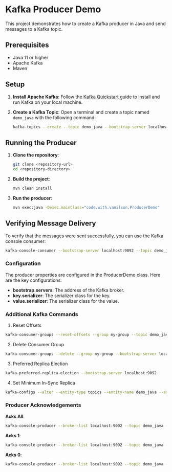 # Kafka Producer Demo

This project demonstrates how to create a Kafka producer in Java and send messages to a Kafka topic.

## Prerequisites

- Java 11 or higher
- Apache Kafka
- Maven

## Setup

1. **Install Apache Kafka**: Follow the [Kafka Quickstart](https://kafka.apache.org/quickstart) guide to install and run Kafka on your local machine.

2. **Create a Kafka Topic**: Open a terminal and create a topic named `demo_java` with the following command:
    ```bash
    kafka-topics --create --topic demo_java --bootstrap-server localhost:9092 --partitions 1 --replication-factor 1
    ```

## Running the Producer

1. **Clone the repository**:
    ```bash
    git clone <repository-url>
    cd <repository-directory>
    ```

2. **Build the project**:
    ```bash
    mvn clean install
    ```

3. **Run the producer**:
    ```bash
    mvn exec:java -Dexec.mainClass="code.with.vanilson.ProducerDemo"
    ```

## Verifying Message Delivery

To verify that the messages were sent successfully, you can use the Kafka console consumer:

```bash
kafka-console-consumer --bootstrap-server localhost:9092 --topic demo_java --from-beginning
```

### Configuration
The producer properties are configured in the ProducerDemo class. Here are the key configurations:  
- **bootstrap.servers**: The address of the Kafka broker.
- **key.serializer**: The serializer class for the key.
- **value.serializer**: The serializer class for the value.

### Additional Kafka Commands
1. Reset Offsets
```bash
kafka-consumer-groups --reset-offsets --group my-group --topic demo_java --to-earliest --execute --bootstrap-server localhost:9092
```
2. Delete Consumer Group
```bash
kafka-consumer-groups --delete --group my-group --bootstrap-server localhost:9092
```

3. Preferred Replica Election
 ```bash
kafka-preferred-replica-election --bootstrap-server localhost:9092
```  
4. Set Minimum In-Sync Replica
 ```bash
kafka-configs --alter --entity-type topics --entity-name demo_java --add-config min.insync.replicas=2 --bootstrap-server localhost:9092
```

### Producer Acknowledgements
**Acks All**:
 ```bash
kafka-console-producer --broker-list localhost:9092 --topic demo_java --producer-property acks=all
 ```
**Acks 1**:
 ```bash
kafka-console-producer --broker-list localhost:9092 --topic demo_java --producer-property acks=1
 ```
**Acks 0**:
 ```bash
kafka-console-producer --broker-list localhost:9092 --topic demo_java --producer-property acks=0
 ```
